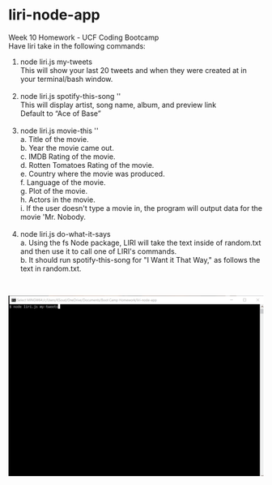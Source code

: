 # liri-node-app
Week 10 Homework - UCF Coding Bootcamp<br>
Have liri take in the following commands:<br>
   <ol>
    <li>node liri.js my-tweets<br>
        This will show your last 20 tweets and when they were created at in your terminal/bash window.</li><br>
   <li> node liri.js spotify-this-song '<song name here>'<br>
        This will display artist, song name, album, and preview link <br>
      Default to “Ace of Base” </li><br>
    <li>node liri.js movie-this '<movie name here>' <br>
        a.	 Title of the movie. <br>
        b.	Year the movie came out. <br>
        c.	IMDB Rating of the movie. <br>
        d.	Rotten Tomatoes Rating of the movie. <br>
        e.	Country where the movie was produced. <br>
        f.	Language of the movie. <br>
        g.	Plot of the movie. <br>
        h.	Actors in the movie. <br>
        i.	If the user doesn't type a movie in, the program will output data for the movie 'Mr. Nobody. </li><br>
    <li>node liri.js do-what-it-says<br>
        a.	Using the fs Node package, LIRI will take the text inside of random.txt and then use it to call one of LIRI's commands.<br>
        b.	It should run spotify-this-song for "I Want it That Way," as follows the text in random.txt. </li>
</ol>
        <br>
    
      
      
![LIRI gif](./gif/LIRI.gif)

